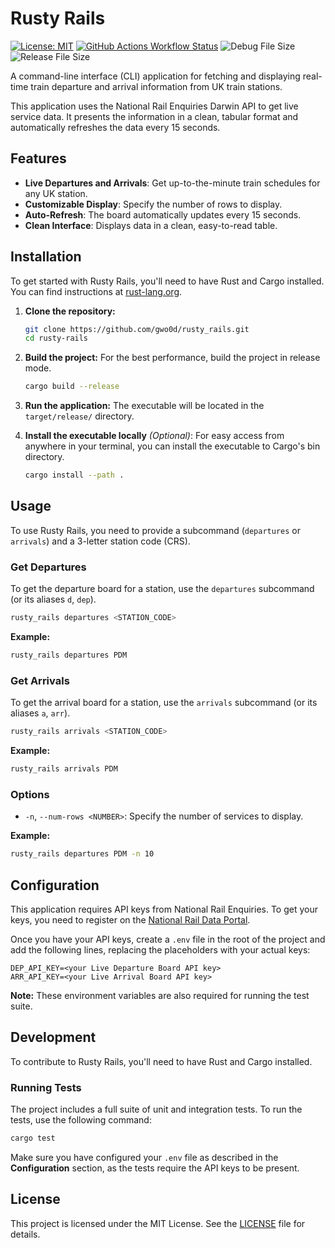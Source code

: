 # Rusty Rails

[![License: MIT](https://img.shields.io/badge/License-MIT-yellow.svg)](https://opensource.org/licenses/MIT) [![GitHub Actions Workflow Status](https://img.shields.io/github/actions/workflow/status/gwo0d/rusty_rails/rust.yml?branch=main&label=Tests)](https://github.com/gwo0d/rusty_rails/actions/workflows/rust.yml) ![Debug File Size](https://img.shields.io/badge/Debug%20Build-...?color=blue) ![Release File Size](https://img.shields.io/badge/Release%20Build-...?color=blue)

A command-line interface (CLI) application for fetching and displaying real-time train departure and arrival information from UK train stations.

This application uses the National Rail Enquiries Darwin API to get live service data. It presents the information in a clean, tabular format and automatically refreshes the data every 15 seconds.

## Features

- **Live Departures and Arrivals**: Get up-to-the-minute train schedules for any UK station.
- **Customizable Display**: Specify the number of rows to display.
- **Auto-Refresh**: The board automatically updates every 15 seconds.
- **Clean Interface**: Displays data in a clean, easy-to-read table.

## Installation

To get started with Rusty Rails, you'll need to have Rust and Cargo installed. You can find instructions at [rust-lang.org](https://www.rust-lang.org/tools/install).

1.  **Clone the repository:**
    ```sh
    git clone https://github.com/gwo0d/rusty_rails.git
    cd rusty-rails
    ```

2.  **Build the project:**
    For the best performance, build the project in release mode.
    ```sh
    cargo build --release
    ```

3.  **Run the application:**
    The executable will be located in the `target/release/` directory.

4.  **Install the executable locally** *(Optional)*:
    For easy access from anywhere in your terminal, you can install the executable to Cargo's bin directory.
    ```sh
    cargo install --path .
    ```

## Usage

To use Rusty Rails, you need to provide a subcommand (`departures` or `arrivals`) and a 3-letter station code (CRS).

### Get Departures

To get the departure board for a station, use the `departures` subcommand (or its aliases `d`, `dep`).

```sh
rusty_rails departures <STATION_CODE>
```

**Example:**
```sh
rusty_rails departures PDM
```

### Get Arrivals

To get the arrival board for a station, use the `arrivals` subcommand (or its aliases `a`, `arr`).

```sh
rusty_rails arrivals <STATION_CODE>
```

**Example:**
```sh
rusty_rails arrivals PDM
```

### Options

-   `-n`, `--num-rows <NUMBER>`: Specify the number of services to display.

**Example:**
```sh
rusty_rails departures PDM -n 10
```

## Configuration

This application requires API keys from National Rail Enquiries. To get your keys, you need to register on the [National Rail Data Portal](https://opendata.nationalrail.co.uk/).

Once you have your API keys, create a `.env` file in the root of the project and add the following lines, replacing the placeholders with your actual keys:

```
DEP_API_KEY=<your Live Departure Board API key>
ARR_API_KEY=<your Live Arrival Board API key>
```

**Note:** These environment variables are also required for running the test suite.

## Development

To contribute to Rusty Rails, you'll need to have Rust and Cargo installed.

### Running Tests

The project includes a full suite of unit and integration tests. To run the tests, use the following command:

```sh
cargo test
```

Make sure you have configured your `.env` file as described in the **Configuration** section, as the tests require the API keys to be present.

## License

This project is licensed under the MIT License. See the [LICENSE](LICENSE) file for details.

